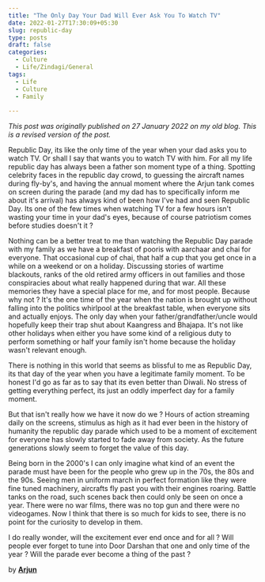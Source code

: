 ```yaml
---
title: "The Only Day Your Dad Will Ever Ask You To Watch TV"
date: 2022-01-27T17:30:09+05:30
slug: republic-day
type: posts
draft: false
categories:
  - Culture
  - Life/Zindagi/General
tags:
  - Life
  - Culture
  - Family
  
---
```


_This post was originally published on 27 January 2022 on my old blog. This is a revised version of the post._  

Republic Day, its like the only time of the year when your dad asks you to watch TV. Or shall I say that wants you to watch TV with him. For all my life republic day has always been a father son moment type of a thing. Spotting celebrity faces in the republic day crowd, to guessing the aircraft names during fly-by's, and having the annual moment where the Arjun tank comes on screen during the parade (and my dad has to specifically inform me about it's arrival) has always kind of been how I've had and seen Republic Day. Its one of the few times when watching TV for a few hours isn't wasting your time in your dad's eyes, because of course patriotism comes before studies doesn't it ?

Nothing can be a better treat to me than watching the Republic Day parade with my family as we have a breakfast of pooris with aarchaar and chai for everyone. That occasional cup of chai, that half a cup that you get once in a while on a weekend or on a holiday. Discussing stories of wartime blackouts, ranks of the old retired army officers in out families and those conspiracies about what really happened during that war. All these memories they have a special place for me, and for most people. Because why not ? It's the one time of the year when the nation is brought up without falling into the politics whirlpool at the breakfast table, when everyone sits and actually enjoys. The only day when your father/grandfather/uncle would hopefully keep their trap shut about Kaangress and Bhajapa. It's not like other holidays when either you have some kind of a religious duty to perform something or half your family isn't home because the holiday wasn't relevant enough.

There is nothing in this world that seems as blissful to me as Republic Day, its that day of the year when you have a legitimate family moment. To be honest I'd go as far as to say that its even better than Diwali. No stress of getting everything perfect, its just an oddly imperfect day for a family moment.

But that isn't really how we have it now do we ? Hours of action streaming daily on the screens, stimulus as high as it had ever been in the history of humanity the republic day parade which used to be a moment of excitement for everyone has slowly started to fade away from society. As the future generations slowly seem to forget the value of this day.

Being born in the 2000's I can only imagine what kind of an event the parade must have been for the people who grew up in the 70s, the 80s and the 90s. Seeing men in uniform march in perfect formation like they were fine tuned machinery, aircrafts fly past you with their engines roaring. Battle tanks on the road, such scenes back then could only be seen on once a year. There were no war films, there was no top gun and there were no videogames. Now I think that there is so much for kids to see, there is no point for the curiosity to develop in them.

I do really wonder, will the excitement ever end once and for all ? Will people ever forget to tune into Door Darshan that one and only time of the year ? Will the parade ever become a thing of the past ?

by **[Arjun](https://arjun9124.github.io/)**
